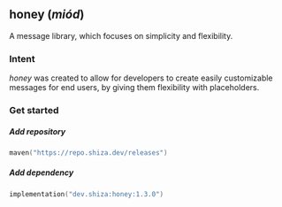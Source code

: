 ## honey (*miód*)

A message library, which focuses on simplicity and flexibility.

### Intent

*honey* was created to allow for developers to create easily customizable messages for end users, by giving them flexibility with placeholders.

### Get started

##### Add repository

```kotlin
maven("https://repo.shiza.dev/releases")
```

##### Add dependency

```kotlin
implementation("dev.shiza:honey:1.3.0")
```